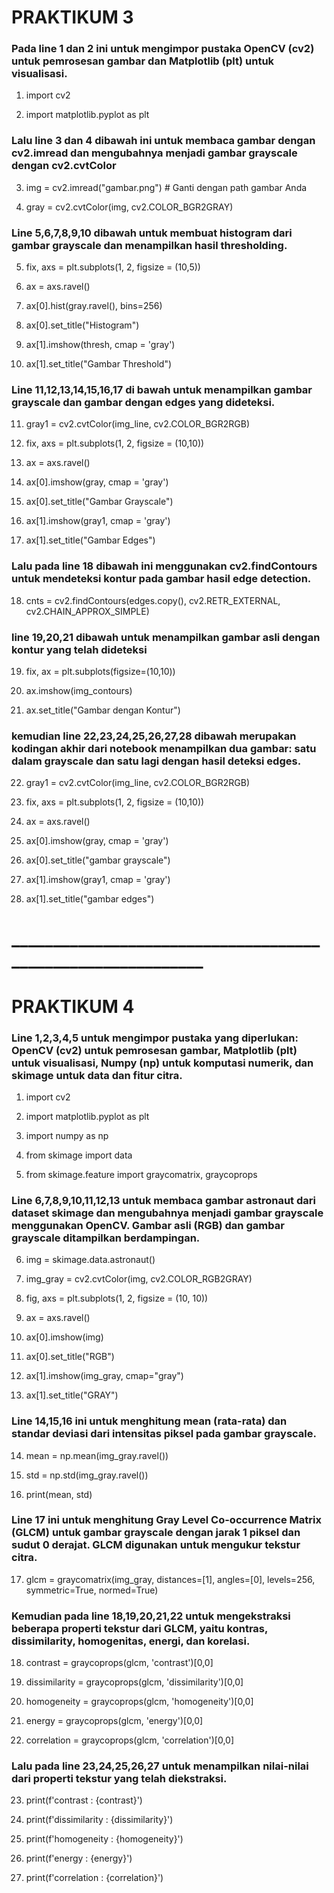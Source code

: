 # PRAKTIKUM 3

### Pada line 1 dan 2 ini untuk mengimpor pustaka OpenCV (cv2) untuk pemrosesan gambar dan Matplotlib (plt) untuk visualisasi.
1. import cv2

2. import matplotlib.pyplot as plt

### Lalu line 3 dan 4 dibawah ini untuk membaca gambar dengan cv2.imread dan mengubahnya menjadi gambar grayscale dengan cv2.cvtColor
3. img = cv2.imread("gambar.png") # Ganti dengan path gambar Anda

4. gray = cv2.cvtColor(img, cv2.COLOR_BGR2GRAY)

### Line 5,6,7,8,9,10 dibawah untuk membuat histogram dari gambar grayscale dan menampilkan hasil thresholding.
5. fix, axs = plt.subplots(1, 2, figsize = (10,5))

6. ax = axs.ravel()

7. ax[0].hist(gray.ravel(), bins=256)

8. ax[0].set_title("Histogram")

9. ax[1].imshow(thresh, cmap = 'gray')

10. ax[1].set_title("Gambar Threshold")

### Line 11,12,13,14,15,16,17 di bawah untuk menampilkan gambar grayscale dan gambar dengan edges yang dideteksi.
11. gray1 = cv2.cvtColor(img_line, cv2.COLOR_BGR2RGB)

12. fix, axs = plt.subplots(1, 2, figsize = (10,10))

13. ax = axs.ravel()

14. ax[0].imshow(gray, cmap = 'gray')

15. ax[0].set_title("Gambar Grayscale")

16. ax[1].imshow(gray1, cmap = 'gray')

17. ax[1].set_title("Gambar Edges")

### Lalu pada line 18 dibawah ini menggunakan cv2.findContours untuk mendeteksi kontur pada gambar hasil edge detection.
18. cnts = cv2.findContours(edges.copy(), cv2.RETR_EXTERNAL, cv2.CHAIN_APPROX_SIMPLE)

### line 19,20,21 dibawah untuk menampilkan gambar asli dengan kontur yang telah dideteksi
19. fix, ax = plt.subplots(figsize=(10,10))

20. ax.imshow(img_contours)

21. ax.set_title("Gambar dengan Kontur")

### kemudian line 22,23,24,25,26,27,28 dibawah merupakan kodingan akhir dari notebook menampilkan dua gambar: satu dalam grayscale dan satu lagi dengan hasil deteksi edges.
22. gray1 = cv2.cvtColor(img_line, cv2.COLOR_BGR2RGB)

23. fix, axs = plt.subplots(1, 2, figsize = (10,10))

24. ax = axs.ravel()

25. ax[0].imshow(gray, cmap = 'gray')

26. ax[0].set_title("gambar grayscale")

27. ax[1].imshow(gray1, cmap = 'gray')

28. ax[1].set_title("gambar edges")

# ____________________________________________________________
# PRAKTIKUM 4
### Line 1,2,3,4,5 untuk mengimpor pustaka yang diperlukan: OpenCV (cv2) untuk pemrosesan gambar, Matplotlib (plt) untuk visualisasi, Numpy (np) untuk komputasi numerik, dan skimage untuk data dan fitur citra.
1. import cv2

2. import matplotlib.pyplot as plt

3. import numpy as np

4. from skimage import data

5. from skimage.feature import graycomatrix, graycoprops

### Line 6,7,8,9,10,11,12,13 untuk membaca gambar astronaut dari dataset skimage dan mengubahnya menjadi gambar grayscale menggunakan OpenCV. Gambar asli (RGB) dan gambar grayscale ditampilkan berdampingan.
6. img = skimage.data.astronaut()

7. img_gray = cv2.cvtColor(img, cv2.COLOR_RGB2GRAY)


8. fig, axs = plt.subplots(1, 2, figsize = (10, 10))


9. ax = axs.ravel()


10. ax[0].imshow(img)

11. ax[0].set_title("RGB")


12. ax[1].imshow(img_gray, cmap="gray")

13. ax[1].set_title("GRAY")

### Line 14,15,16 ini untuk menghitung mean (rata-rata) dan standar deviasi dari intensitas piksel pada gambar grayscale.
14. mean = np.mean(img_gray.ravel())

15. std = np.std(img_gray.ravel())


16. print(mean, std)

### Line 17 ini untuk menghitung Gray Level Co-occurrence Matrix (GLCM) untuk gambar grayscale dengan jarak 1 piksel dan sudut 0 derajat. GLCM digunakan untuk mengukur tekstur citra.
17. glcm = graycomatrix(img_gray, distances=[1], angles=[0], levels=256, symmetric=True, normed=True)

### Kemudian pada line 18,19,20,21,22 untuk mengekstraksi beberapa properti tekstur dari GLCM, yaitu kontras, dissimilarity, homogenitas, energi, dan korelasi.
18. contrast = graycoprops(glcm, 'contrast')[0,0]

19. dissimilarity = graycoprops(glcm, 'dissimilarity')[0,0]

20. homogeneity = graycoprops(glcm, 'homogeneity')[0,0]

21. energy = graycoprops(glcm, 'energy')[0,0]

22. correlation = graycoprops(glcm, 'correlation')[0,0]

### Lalu pada line 23,24,25,26,27 untuk menampilkan nilai-nilai dari properti tekstur yang telah diekstraksi.
23. print(f'contrast : {contrast}')

24. print(f'dissimilarity : {dissimilarity}')

25. print(f'homogeneity : {homogeneity}')

26. print(f'energy : {energy}')

27. print(f'correlation : {correlation}')

